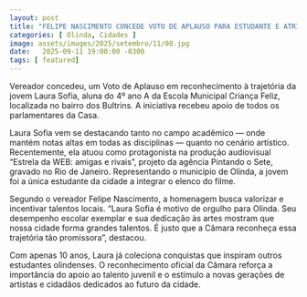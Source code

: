 ```yaml
---
layout: post
title: "FELIPE NASCIMENTO CONCEDE VOTO DE APLAUSO PARA ESTUDANTE E ATRIZ MIRIM LAURA SOFIA"
categories: [ Olinda, Cidades ]
image: assets/images/2025/setembro/11/08.jpg
date:   2025-09-11 19:00:00 -0300
tags: [ featured]
---
```

Vereador concedeu, um Voto de Aplauso em reconhecimento à trajetória da jovem Laura Sofia, aluna do 4º ano A da Escola Municipal Criança Feliz, localizada no bairro dos Bultrins. A iniciativa recebeu apoio de todos os parlamentares da Casa.

Laura Sofia vem se destacando tanto no campo acadêmico — onde mantém notas altas em todas as disciplinas — quanto no cenário artístico. Recentemente, ela atuou como protagonista na produção audiovisual “Estrela da WEB: amigas e rivais”, projeto da agência Pintando o Sete, gravado no Rio de Janeiro. Representando o município de Olinda, a jovem foi a única estudante da cidade a integrar o elenco do filme.

Segundo o vereador Felipe Nascimento, a homenagem busca valorizar e incentivar talentos locais. “Laura Sofia é motivo de orgulho para Olinda. Seu desempenho escolar exemplar e sua dedicação às artes mostram que nossa cidade forma grandes talentos. É justo que a Câmara reconheça essa trajetória tão promissora”, destacou.

Com apenas 10 anos, Laura já coleciona conquistas que inspiram outros estudantes olindenses. O reconhecimento oficial da Câmara reforça a importância do apoio ao talento juvenil e o estímulo a novas gerações de artistas e cidadãos dedicados ao futuro da cidade.